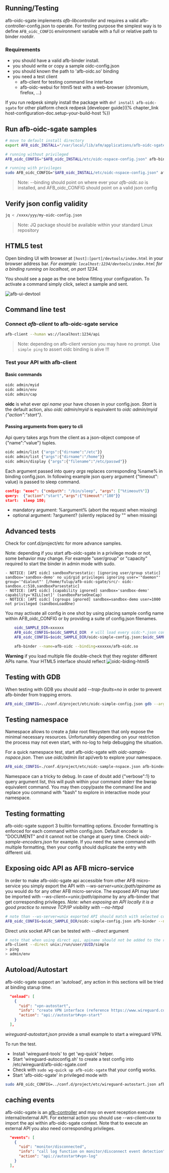 ## Running/Testing

afb-oidc-sgate implements *afb-libcontroller* and requires a valid afb-controller-config.json to operate. For testing purpose the simplest way
is to define `AFB_oidc_CONFIG` environment variable with a full or relative path to binder *rootdir*.

### Requirements

* you should have a valid afb-binder install.
* you should write or copy a sample oidc-config.json
* you should known the path to 'afb-oidc.so' binding
* you need a test client
  * afb-client for testing command line interface
  * afb-oidc-webui for html5 test with a web-browser (chromium, firefox, ...)

If you run redpesk simply install the package with `dnf install afb-oidc-sgate` for other platform check redpesk [developer guide]({% chapter_link host-configuration-doc.setup-your-build-host %})



## Run afb-oidc-sgate samples

``` bash
# move to default install directory
export AFB_oidc_INSTALL="/var/local/lib/afm/applications/afb-oidc-sgate"

# running without privileged
AFB_oidc_CONFIG="$AFB_oidc_INSTALL/etc/oidc-nspace-config.json" afb-binder --name=afb-oidc --workdir=$AFB_oidc_INSTALL --binding=./lib/afb-oidc.so --verbose

# running with privileges
sudo AFB_oidc_CONFIG="$AFB_oidc_INSTALL/etc/oidc-nspace-config.json" afb-binder --name=afb-oidc --workdir=$AFB_oidc_INSTALL --binding=./lib/afb-oidc.so --verbose
```

>Note: --binding should point on where ever your *afb-oidc.so* is installed, and AFB_oidc_CONFIG should point on a valid json config

## Verify json config validity

``` bash
jq < /xxxx/yyy/my-oidc-config.json
```
>Note: JQ package should be available within your standard Linux repository


## HTML5 test

Open binding UI with browser at `[host]:[port]/devtools/index.html` in your browser address bar.
*For example: `localhost:1234/devtools/index.html` for a binding running on localhost, on port 1234.*

You should see a page as the one below fitting your configuration. To activate a command simply click, select a sample and sent.

![afb-ui-devtool](assets/afb-oidc-sgate-exec.jpg)

## Command line test

### Connect *afb-client* to afb-oidc-sgate service

``` bash
afb-client --human ws://localhost:1234/api
```

>Note: depending on afb-client version you may have no prompt. Use `simple ping` to assert oidc binding is alive !!!

### Test your API with afb-client

#### Basic commands

```bash
oidc admin/myid
oidc admin/env
oidc admin/cap
```

**oidc** is what ever *api name* your have chosen in your config.json. *Start* is the default action, also *oidc admin/myid* is equivalent to *oidc admin/myid {"action":"start"}*.

#### Passing arguments from query to cli

Api query takes args from the client as a json-object compose of {"name":"value"} tuples.

```bash
oidc admin/list {"args":{"dirname":"/etc"}}
oidc admin/list {"args":{"dirname":"/home"}}
oidc admin/display {"args":{"filename":"/etc/passwd"}}
```

Each argument passed into query *args* replaces corresponding %name% in binding config.json. In following example json query argument {"timeout": value} is passed to sleep command.

```json
config: "exec": {"cmdpath": "/bin/sleep", "args": ["%timeout%"]}
query:  {"action":"start","args":{"timeout":"180"}}
start:  sleep 180;

```

* mandatory argument: %argument% (abort the request when missing)
* optional argument: ?argument? (silently replaced by "" when missing)

## Advanced tests

Check for conf.d/project/etc for more advance samples.

Note: depending if you start afb-oidc-sgate in a privilege mode or not, some behavior may change. For example "user/group" or "capacity" required to start the binder in admin mode with sudo.

```log
- NOTICE: [API oidc] sandboxParsestatic: [ignoring user/group static] sandbox='sandbox-demo' no uid/gid privileges ignoring user='"daemon"' group='"dialout"' [/home/fulup/afb-oidc-sgate/src/- oidc-sandbox.c:510,sandboxParsestatic]
- NOTICE: [API oidc] [capability ignored] sandbox='sandbox-demo' capability='KILL[set]' (sandboxParseOneCap)
- NOTICE: [API oidc] [cgroups ignored] sandbox=sandbox-demo user=1000 not privileged (sandboxLoadOne)
```

You may activate all config in one shot by using placing sample config name within AFB_oidc_CONFIG or by providing a suite of config.json filenames.

```bash
    oidc_SAMPLE_DIR=xxxxxx
    AFB_oidc_CONFIG=$oidc_SAMPLE_DIR  # will load every oidc-*.json config for given directory
    AFB_oidc_CONFIG=$oidc_SAMPLE_DIR/oidc-simple-config.json:$oidc_SAMPLE_DIR/oidc-minimal-config.json # load corresponding configs

    afb-binder --name=afb-oidc --binding=xxxxxx/afb-oidc.so
```

**Warning** if you load multiple file double-check that they register different APIs name. Your HTML5 interface should reflect
![oidc-biding-html5](assets/afb-oidc-sgate-dualconf.jpg)

## Testing with GDB

When testing with GDB you should add *--trap-faults=no* in order to prevent afb-binder from trapping errors.
```bash
AFB_oidc_CONFIG=../conf.d/project/etc/oidc-simple-config.json gdb --args afb-binder --name=afb-oidc --binding=package/lib/afb-oidc.so -vvv --ws-server=unix:/run/user/$UID/simple --trap-faults=no
```

## Testing namespace

Namespace allows to create a *fake* root filesystem that only expose the minimal necessary resources. Unfortunately depending on your restriction the process may not even start, with no-log to help debugging the situation.

For a quick namespace test, start afb-oidc-sgate with *oidc-sample-nspace.json*. Then use *oidc/admin list* api/verb to explore your namespace.

```bash
AFB_oidc_CONFIG=./conf.d/project/etc/oidc-sample-nspace.json afb-binder --name=afb-oidc --binding=./package/lib/afb-oidc.so
```

Namespace can a tricky to debug. In case of doubt add {"verbose":1} to query argument list, this will push within your command stderr the bwrap equivalent command. You may then copy/paste the command line and replace you command with "bash" to explore in interactive mode your namespace.

## Testing formatting

afb-oidc-sgate support 3 builtin formatting options. Encoder formatting is enforced for each command within config.json. Default encoder is "DOCUMENT" and it cannot not be change at query time. Check *oidc-sample-encoders.json* for example. If you need the same command with multiple formatting, then your config should duplicate the entry with different uid.

## Exposing oidc API as AFB micro-service

In order to make afb-oidc-sgate api accessible from other AFB micro-service you simply export the API with *--ws-server=unix:/path/apiname* as you would do for any other AFB micro-service. The exposed API may later be imported with *--ws-client==unix:/path/apiname* by any afb-binder that get corresponding privileges. *Note: when exposing an API locally it is a good practice to remove TCP/IP visibility with --no-httpd*

```bash
# note than --ws-server=unix exported API should match with selected config.json
AFB_oidc_CONFIG=$oidc_SAMPLE_DIR/oidc-simple-config.json afb-binder --no-httpd --ws-server=unix:/run/user/$UID/simple --name=afb-oidc --binding=package/lib/afb-oidc.so -vvv --ws-server=unix:/run/user/$UID/oidc
```

Direct unix socket API can be tested with *--direct* argument
``` bash
# note that when using direct api, apiname should not be added to the request
afb-client --direct unix:/run/user/$UID/simple
> ping
> admin/env
```

## Autoload/Autostart

afb-oidc-sgate support an 'autoload', any action in this sections will be tried at binding starup time.
```json
  "onload": [
    {
      "uid": "vpn-autostart",
      "info": "create VPN interface (reference https://www.wireguard.com/quickstart)",
      "action": "api://autostart#vpn-start"
    }
  ],
```
*wireguard-autostart.json* provide a small example to start a wireguard VPN.

To run the test.

- Install 'wireguard-tools' to get 'wg-quick' helper.
- Start 'wireguard-autoconfig.sh' to create a test config into /etc/wireguard/afb-oidc-sgate.conf
- Check with ```sudo wg-quick up afb-oidc-sgate``` that your config works.
- Start 'afb-oidc-sgate' in privileged mode with
```bash
sudo AFB_oidc_CONFIG=../conf.d/project/etc/wireguard-autostart.json afb-binder --name=afb-oidc --binding=package/lib/afb-oidc.so --verbose

```

## caching events

afb-oidc-sgate is an [afb-controller](/docs/en/master/developer-guides/controllerConfig.html) and may on event reception execute internal/external API. For external action you should use *--ws-client=xxx* to import the api within afb-oidc-sgate context. Note that to execute an external API you also need corresponding privileges.
```json
  "events": [
    {
      "uid": "monitor/disconnected",
      "info": "call log function on monitor/disconnect event detection",
      "action": "api://autostart#vpn-log"
    }
  ],
```